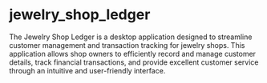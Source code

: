 # jewelry_shop_ledger
The Jewelry Shop Ledger is a desktop application designed to streamline customer management and transaction tracking for jewelry shops. This application allows shop owners to efficiently record and manage customer details, track financial transactions, and provide excellent customer service through an intuitive and user-friendly interface.
